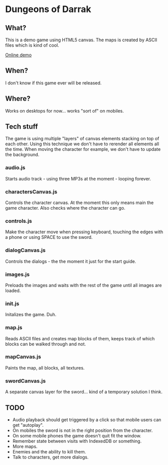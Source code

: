 # Dungeons of Darrak

## What?
This is a demo game using HTML5 canvas.
The maps is created by ASCII files which is kind of cool.

[Online demo](http://www.tonyg.se/projects/game/)

## When?
I don't know if this game ever will be released.

## Where?
Works on desktops for now... works "sort of" on mobiles.

## Tech stuff
The game is using multiple "layers" of canvas elements stacking on top
of each other. Using this technique we don't have to rerender all elements all
the time. When moving the character for example, we don't have to update the background.

### audio.js
Starts audio track - using three MP3s at the moment - looping forever.

### charactersCanvas.js
Controls the character canvas. At the moment this only means main the game character.
Also checks where the character can go.

### controls.js
Make the character move when pressing keyboard, touching the edges with a phone or using SPACE
to use the sword.

### dialogCanvas.js
Controls the dialogs - the the moment it just for the start guide.

### images.js
Preloads the images and waits with the rest of the game until all images are loaded.

### init.js
Initalizes the game. Duh.

### map.js
Reads ASCII files and creates map blocks of them, keeps track of which blocks can be walked
through and not.

### mapCanvas.js
Paints the map, all blocks, all textures.

### swordCanvas.js
A separate canvas layer for the sword... kind of a temporary solution I think.

## TODO
* Audio playback should get triggered by a click so that mobile users can get "autoplay".
* On mobiles the sword is not in the right position from the character.
* On some mobile phones the game doesn't quit fit the window.
* Remember state between visits with IndexedDB or something.
* More maps.
* Enemies and the ability to kill them.
* Talk to characters, get more dialogs.